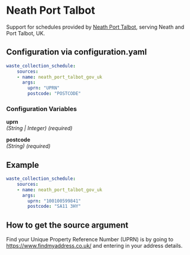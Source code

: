 # Neath Port Talbot

Support for schedules provided by [Neath Port Talbot](https://www.npt.gov.uk/), serving Neath and Port Talbot, UK.

## Configuration via configuration.yaml

```yaml
waste_collection_schedule:
    sources:
    - name: neath_port_talbot_gov_uk
      args:
        uprn: "UPRN"
        postcode: "POSTCODE"
```

### Configuration Variables

**uprn**  
*(String | Integer) (required)*

**postcode**  
*(String) (required)*

## Example

```yaml
waste_collection_schedule:
    sources:
    - name: neath_port_talbot_gov_uk
      args:
        uprn: "100100599841"
        postcode: "SA11 3HY"
```

## How to get the source argument

Find your Unique Property Reference Number (UPRN) is by going to <https://www.findmyaddress.co.uk/> and entering in your address details.
